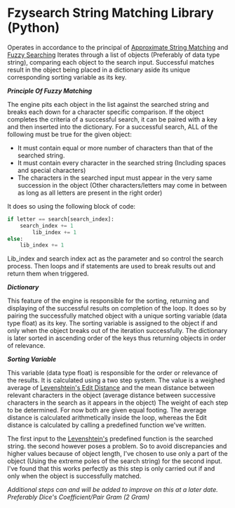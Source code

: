 # Fzysearch String Matching Library (Python)

Operates in accordance to the principal of [Approximate String Matching](https://en.wikipedia.org/wiki/Approximate_string_matching) and [Fuzzy Searching](http://whatis.techtarget.com/definition/fuzzy-search)
Iterates through a list of objects (Preferably of data type string), comparing 
each object to the search input. Successful matches result in the object being 
placed in a dictionary aside its unique corresponding sorting variable as its key.

***Principle Of Fuzzy Matching***

The engine pits each object in the list against the searched string and breaks 
each down for a character specific comparison. If the object completes the criteria 
of a successful search, it can be paired with a key and then inserted into the 
dictionary. For a successful search, ALL of the following must be true for the given 
object: 

  * It must contain equal or more number of characters than that of the searched string.
  * It must contain every character in the searched string (Including spaces and special 
	characters) 
  * The characters in the searched input must appear in the very same 
	succession in the object (Other characters/letters may come in between as long as 
	all letters are present in the right order)

It does so using the following block of code:

```python
if letter == search[search_index]:
	search_index += 1
        lib_index += 1
else:
	lib_index += 1
```

Lib_index and search index act as the parameter and so control the search process.
Then loops and if statements are used to break results out and return them when
triggered.

***Dictionary***

This feature of the engine is responsible for the sorting, returning and displaying 
of the successful results on completion of the loop. It does so by pairing the 
successfully matched object with a unique sorting variable (data type float) as its key.
The sorting variable is assigned to the object if and only when the object breaks out 
of the iteration successfully. The dictionary is later sorted in ascending order of 
the keys thus returning objects in order of relevance.

***Sorting Variable***

This variable (data type float) is responsible for the order or relevance of the results. 
It is calculated using a two step system. The value is a weighed average of 
[Levenshtein's Edit Distance](https://en.wikipedia.org/wiki/Levenshtein_distance) and the mean distance between relevant characters in the object 
(average distance between successive characters in the search as it appears in the object)
The weight of each step to be determined. For now both are given equal footing. The average 
distance is calculated arithmetically inside the loop, whereas the Edit distance is 
calculated by calling a predefined function we've written.

The first input to the [Levenshtein's](https://en.wikipedia.org/wiki/Vladimir_Levenshtein) predefined function is the searched string. the second
however poses a problem. So to avoid discrepancies and higher values because of object length, 
I've chosen to use only a part of the object (Using the extreme poles of the search string) 
for the second input.
I've found that this works perfectly as this step is only carried out if and only when the 
object is successfully matched.

*Additional steps can and will be added to improve on this at a later date. Preferably Dice's
Coefficient/Pair Gram (2 Gram)*
